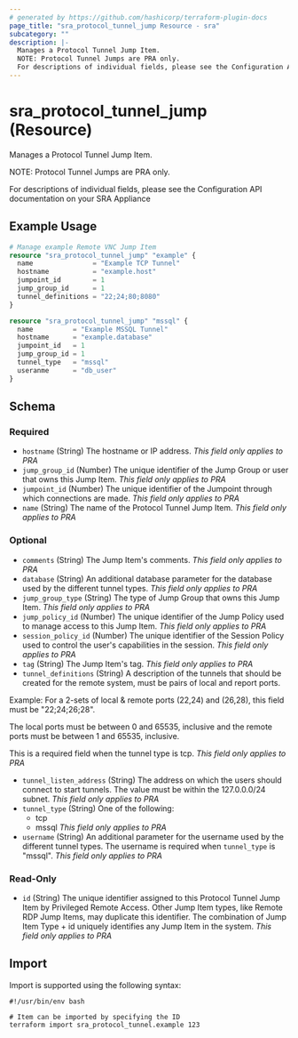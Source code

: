```yaml
---
# generated by https://github.com/hashicorp/terraform-plugin-docs
page_title: "sra_protocol_tunnel_jump Resource - sra"
subcategory: ""
description: |-
  Manages a Protocol Tunnel Jump Item.
  NOTE: Protocol Tunnel Jumps are PRA only.
  For descriptions of individual fields, please see the Configuration API documentation on your SRA Appliance
---
```


# sra_protocol_tunnel_jump (Resource)

Manages a Protocol Tunnel Jump Item.

NOTE: Protocol Tunnel Jumps are PRA only.

For descriptions of individual fields, please see the Configuration API documentation on your SRA Appliance

## Example Usage

```terraform
# Manage example Remote VNC Jump Item
resource "sra_protocol_tunnel_jump" "example" {
  name               = "Example TCP Tunnel"
  hostname           = "example.host"
  jumpoint_id        = 1
  jump_group_id      = 1
  tunnel_definitions = "22;24;80;8080"
}

resource "sra_protocol_tunnel_jump" "mssql" {
  name          = "Example MSSQL Tunnel"
  hostname      = "example.database"
  jumpoint_id   = 1
  jump_group_id = 1
  tunnel_type   = "mssql"
  useranme      = "db_user"
}
```

<!-- schema generated by tfplugindocs -->
## Schema

### Required

- `hostname` (String) The hostname or IP address. _This field only applies to PRA_
- `jump_group_id` (Number) The unique identifier of the Jump Group or user that owns this Jump Item. _This field only applies to PRA_
- `jumpoint_id` (Number) The unique identifier of the Jumpoint through which connections are made. _This field only applies to PRA_
- `name` (String) The name of the Protocol Tunnel Jump Item. _This field only applies to PRA_

### Optional

- `comments` (String) The Jump Item's comments. _This field only applies to PRA_
- `database` (String) An additional database parameter for the database used by the different tunnel types. _This field only applies to PRA_
- `jump_group_type` (String) The type of Jump Group that owns this Jump Item. _This field only applies to PRA_
- `jump_policy_id` (Number) The unique identifier of the Jump Policy used to manage access to this Jump Item. _This field only applies to PRA_
- `session_policy_id` (Number) The unique identifier of the Session Policy used to control the user's capabilities in the session. _This field only applies to PRA_
- `tag` (String) The Jump Item's tag. _This field only applies to PRA_
- `tunnel_definitions` (String) A description of the tunnels that should be created for the remote system, must be pairs of local and report ports.

Example: For a 2-sets of local & remote ports (22,24) and (26,28), this field must be "22;24;26;28".

The local ports must be between 0 and 65535, inclusive and the remote ports must be between 1 and 65535, inclusive.

This is a required field when the tunnel type is tcp.
 _This field only applies to PRA_
- `tunnel_listen_address` (String) The address on which the users should connect to start tunnels. The value must be within the 127.0.0.0/24 subnet. _This field only applies to PRA_
- `tunnel_type` (String) One of the following:
  * tcp
  * mssql
 _This field only applies to PRA_
- `username` (String) An additional parameter for the username used by the different tunnel types. The username is required when `tunnel_type` is "mssql". _This field only applies to PRA_

### Read-Only

- `id` (String) The unique identifier assigned to this Protocol Tunnel Jump Item by Privileged Remote Access. Other Jump Item types, like Remote RDP Jump Items, may duplicate this identifier. The combination of Jump Item Type + id uniquely identifies any Jump Item in the system.
 _This field only applies to PRA_

## Import

Import is supported using the following syntax:

```shell
#!/usr/bin/env bash

# Item can be imported by specifying the ID
terraform import sra_protocol_tunnel.example 123
```
